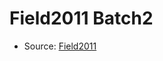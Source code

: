 <a name="material" />

# Field2011 Batch2
<script type="application/ld+json">
  {
    "@context": "https://schema.org/",
    "@type": "ChemicalSubstance",
    "http://purl.org/dc/terms/conformsTo":
      {
        "@type": "CreativeWork",
        "@id": "https://bioschemas.org/profiles/ChemicalSubstance/0.4-RELEASE/"
      },
    "@id": "https://egonw.github.io/nanowiki/nanowiki107.html#material",
    "name": "Field2011 Batch2",
    "sameAs": "http://127.0.0.1/mediawiki/index.php/Special:URIResolver/Field2011_Batch2"
  }
</script>


* Source: [Field2011](http://127.0.0.1/mediawiki/index.php/Special:URIResolver/Field2011)
